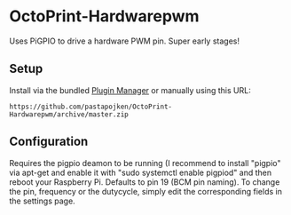 # OctoPrint-Hardwarepwm

Uses PiGPIO to drive a hardware PWM pin. Super early stages!

## Setup

Install via the bundled [Plugin Manager](https://github.com/foosel/OctoPrint/wiki/Plugin:-Plugin-Manager)
or manually using this URL:

    https://github.com/pastapojken/OctoPrint-Hardwarepwm/archive/master.zip


## Configuration

Requires the pigpio deamon to be running (I recommend to install "pigpio" via apt-get and enable it with "sudo systemctl enable pigpiod" and then reboot your Raspberry Pi. 
Defaults to pin 19 (BCM pin naming). To change the pin, frequency or the dutycycle, simply edit the corresponding fields in the settings page.
